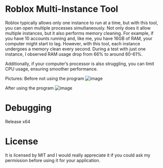 # Roblox Multi-Instance Tool

Roblox typically allows only one instance to run at a time, but with this tool, you can open multiple processes simultaneously. Not only does it allow multiple instances, but it also performs memory cleaning. For example, if you have 10 accounts running and, like me, you have 16GB of RAM, your computer might start to lag. However, with this tool, each instance undergoes a memory clean every second. During a test with just one instance, I observed RAM usage drop from 66% to around 60-61%.

Additionally, if your computer’s processor is also struggling, you can limit CPU usage, ensuring smoother performance.

Pictures:
Before not using the program
![image](https://github.com/user-attachments/assets/e13a9ef2-b416-4833-8f6a-8432537d6614)

After using the program
![image](https://github.com/user-attachments/assets/dd01caf3-6206-432b-b31c-4258a4cc3ad8)

# Debugging
Release x64

# License
It is licensed by MIT and I would really appreciate it if you could ask my permission before using it for your application.
